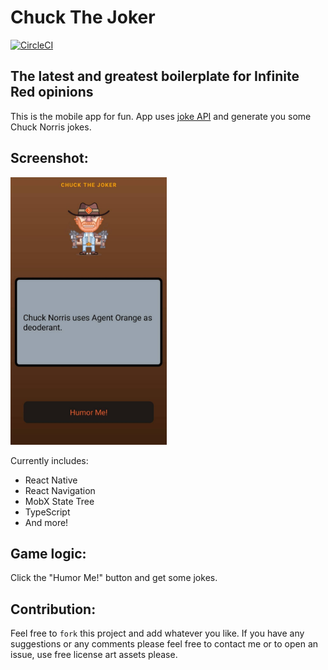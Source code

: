 # Chuck The Joker

[![CircleCI](https://circleci.com/gh/infinitered/ignite.svg?style=svg)](https://circleci.com/gh/infinitered/ignite)

## The latest and greatest boilerplate for Infinite Red opinions

This is the mobile app for fun. App uses [joke API](https://api.chucknorris.io/) and generate you some Chuck Norris jokes.

## Screenshot:
<img src="assets/chuck-demo.jpeg" width ="250"/>

Currently includes:

- React Native
- React Navigation
- MobX State Tree
- TypeScript
- And more!

## Game logic:
Click the "Humor Me!" button and get some jokes.

## Contribution:
Feel free to `fork` this project and add whatever you like. If you have any suggestions or any comments please feel free to contact me or to open an issue, use free license art assets please.
